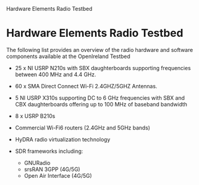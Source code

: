 Hardware Elements Radio Testbed



# Hardware Elements Radio Testbed

The following list provides an overview of the radio hardware and software components available at the OpenIreland Testbed

* 25 x NI USRP N210s with SBX daughterboards supporting frequencies between 400 MHz and 4.4 GHz.
* 60 x SMA Direct Connect Wi-Fi 2.4GHZ/5GHZ Antennas.
* 5 NI USRP X310s supporting DC to 6 GHz frequencies with SBX and CBX daughterboards offering up to 100 MHz of baseband bandwidth
* 8 x USRP B210s
* Commercial Wi-Fi6 routers (2.4GHz and 5GHz bands)
* HyDRA radio virtualization technology
* SDR frameworks including:

  + GNURadio
  + srsRAN 3GPP (4G/5G)
  + Open Air Interface (4G/5G)